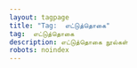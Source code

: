 ```yaml
---
layout: tagpage
title: "Tag:  எட்டுத்தொகை"
tag:  எட்டுத்தொகை
description: எட்டுத்தொகை நூல்கள்
robots: noindex
---
```

